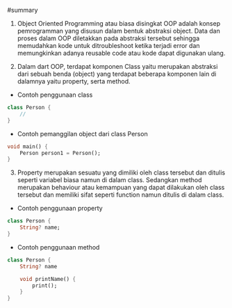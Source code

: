 #summary

1. Object Oriented Programming atau biasa disingkat OOP adalah konsep pemrogramman yang disusun dalam bentuk abstraksi object. Data dan proses dalam OOP diletakkan pada abstraksi tersebut sehingga memudahkan kode untuk ditroubleshoot ketika terjadi error dan memungkinkan adanya reusable code atau kode dapat digunakan ulang.

2. Dalam dart OOP, terdapat komponen Class yaitu merupakan abstraksi dari sebuah benda (object) yang terdapat beberapa komponen lain di dalamnya yaitu property, serta method.
- Contoh penggunaan class
```dart
class Person {
    //
}
```

- Contoh pemanggilan object dari class Person
```dart
void main() {
    Person person1 = Person();
}
```

3. Property merupakan sesuatu yang dimiliki oleh class tersebut dan ditulis seperti variabel biasa namun di dalam class. Sedangkan method merupakan behaviour atau kemampuan yang dapat dilakukan oleh class tersebut dan memiliki sifat seperti function namun ditulis di dalam class.
- Contoh penggunaan property
```dart
class Person {
    String? name;
}
```

- Contoh penggunaan method
```dart
class Person {
    String? name

    void printName() {
        print();
    }
}
```